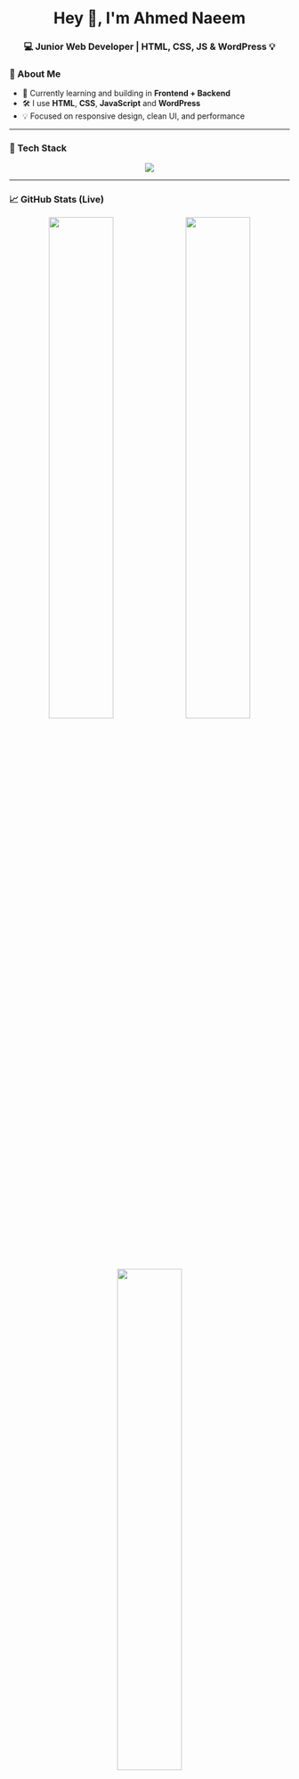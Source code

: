 <!-- README.md for DevAhmedNaeem -->

<h1 align="center">Hey 👋, I'm Ahmed Naeem</h1>
<h3 align="center">💻 Junior Web Developer | HTML, CSS, JS & WordPress 💡</h3>

### 🧠 About Me

- 🌱 Currently learning and building in **Frontend + Backend**
- 🛠️ I use **HTML**, **CSS**, **JavaScript** and **WordPress**
- 💡 Focused on responsive design, clean UI, and performance

---

### 🚀 Tech Stack

<p align="center">
  <img src="https://skillicons.dev/icons?i=html,css,js,wordpress,php,git,figma,vscode" />
</p>

---

### 📈 GitHub Stats (Live)

<p align="center">
  <img src="https://github-readme-stats.vercel.app/api?username=DevAhmedNaeem&show_icons=true&theme=tokyonight" width="48%"/>
  <img src="https://github-readme-streak-stats.herokuapp.com?user=DevAhmedNaeem&theme=tokyonight" width="48%"/>
</p>

<p align="center">
  <img src="https://github-readme-stats.vercel.app/api/top-langs/?username=DevAhmedNaeem&layout=compact&theme=tokyonight" width="48%"/>
</p>

---

### 🎯 Goals & Interests

<marquee behavior="scroll" direction="left" scrollamount="6">
🌐 Web Development &nbsp;&nbsp;&nbsp; 🎨 UI/UX Design &nbsp;&nbsp;&nbsp; ⚙️ WordPress Automation &nbsp;&nbsp;&nbsp; 🧩 Plugin Customization &nbsp;&nbsp;&nbsp; 💬 Open Source
</marquee>

---

### 📫 Connect With Me

<p align="center">
  <a href="https://github.com/DevAhmedNaeem"><img src="https://img.shields.io/github/followers/DevAhmedNaeem?label=Follow&style=social" /></a>
  <!-- Add more social links like LinkedIn or Twitter here -->
</p>

---

<p align="center">
  <img src="https://quotes-github-readme.vercel.app/api?type=horizontal&theme=radical" />
</p>

---

⭐️ **Thanks for visiting my profile! Let's build something amazing.**

